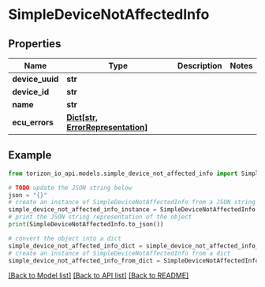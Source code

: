 # SimpleDeviceNotAffectedInfo


## Properties

Name | Type | Description | Notes
------------ | ------------- | ------------- | -------------
**device_uuid** | **str** |  | 
**device_id** | **str** |  | 
**name** | **str** |  | 
**ecu_errors** | [**Dict[str, ErrorRepresentation]**](ErrorRepresentation.md) |  | 

## Example

```python
from torizon_io_api.models.simple_device_not_affected_info import SimpleDeviceNotAffectedInfo

# TODO update the JSON string below
json = "{}"
# create an instance of SimpleDeviceNotAffectedInfo from a JSON string
simple_device_not_affected_info_instance = SimpleDeviceNotAffectedInfo.from_json(json)
# print the JSON string representation of the object
print(SimpleDeviceNotAffectedInfo.to_json())

# convert the object into a dict
simple_device_not_affected_info_dict = simple_device_not_affected_info_instance.to_dict()
# create an instance of SimpleDeviceNotAffectedInfo from a dict
simple_device_not_affected_info_from_dict = SimpleDeviceNotAffectedInfo.from_dict(simple_device_not_affected_info_dict)
```
[[Back to Model list]](../README.md#documentation-for-models) [[Back to API list]](../README.md#documentation-for-api-endpoints) [[Back to README]](../README.md)


